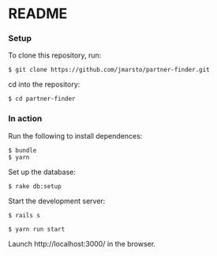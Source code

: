 # README
### Setup
To clone this repository, run:

`$ git clone https://github.com/jmarsto/partner-finder.git`

cd into the repository:

`$ cd partner-finder`

### In action
Run the following to install dependences:

```no-highlight
$ bundle
$ yarn
```

Set up the database:

`$ rake db:setup`

Start the development server:

`$ rails s`

`$ yarn run start`

Launch http://localhost:3000/ in the browser.
